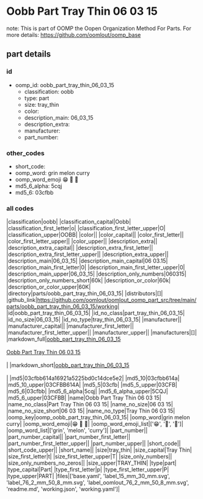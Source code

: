 # Oobb Part Tray Thin 06 03 15  

note: This is part of OOMP the Oopen Organization Method For Parts. For more details: https://github.com/oomlout/oomp_base

##  part details





### id
* oomp_id: oobb_part_tray_thin_06_03_15
  * classification: oobb
  * type: part
  * size: tray_thin
  * color: 
  * description_main: 06_03_15
  * description_extra: 
  * manufacturer: 
  * part_number: 

### other_codes
* short_code: 
* oomp_word: grin melon curry
* oomp_word_emoji :grin: :melon: :curry:
* md5_6_alpha: 5cqj
* md5_6: 03cfbb

### all codes 
|classification|oobb|
|classification_capital|Oobb|
|classification_first_letter|o|
|classification_first_letter_upper|O|
|classification_upper|OOBB|
|color||
|color_capital||
|color_first_letter||
|color_first_letter_upper||
|color_upper||
|description_extra||
|description_extra_capital||
|description_extra_first_letter||
|description_extra_first_letter_upper||
|description_extra_upper||
|description_main|06_03_15|
|description_main_capital|06 03.15|
|description_main_first_letter|0|
|description_main_first_letter_upper|0|
|description_main_upper|06_03_15|
|description_only_numbers|060315|
|description_only_numbers_short|60k|
|description_or_color|60k|
|description_or_color_upper|60K|
|directory|parts/oobb_part_tray_thin_06_03_15|
|distributors|[]|
|github_link|https://github.com/oomlout/oomlout_oomp_part_src/tree/main/parts/oobb_part_tray_thin_06_03_15/working|
|id|oobb_part_tray_thin_06_03_15|
|id_no_class|part_tray_thin_06_03_15|
|id_no_size|06_03_15|
|id_no_type|tray_thin_06_03_15|
|manufacturer||
|manufacturer_capital||
|manufacturer_first_letter||
|manufacturer_first_letter_upper||
|manufacturer_upper||
|manufacturers|[]|
|markdown_full|[oobb_part_tray_thin_06_03_15](https://github.com/oomlout/oomlout_oomp_part_src/tree/main/parts/oobb_part_tray_thin_06_03_15/working)<br>[](https://github.com/oomlout/oomlout_oomp_part_src/tree/main/parts/oobb_part_tray_thin_06_03_15/working)<br>[Oobb Part Tray Thin 06 03 15](https://github.com/oomlout/oomlout_oomp_part_src/tree/main/parts/oobb_part_tray_thin_06_03_15/working)<br><br>|
|markdown_short|[oobb_part_tray_thin_06_03_15](https://github.com/oomlout/oomlout_oomp_part_src/tree/main/parts/oobb_part_tray_thin_06_03_15/working)<br><br>|
|md5|03cfbb614a16921a5225bd0c14dce5e2|
|md5_10|03cfbb614a|
|md5_10_upper|03CFBB614A|
|md5_5|03cfb|
|md5_5_upper|03CFB|
|md5_6|03cfbb|
|md5_6_alpha|5cqj|
|md5_6_alpha_upper|5CQJ|
|md5_6_upper|03CFBB|
|name|Oobb Part Tray Thin 06 03 15|
|name_no_class|Part Tray Thin 06 03 15|
|name_no_size|06 03 15|
|name_no_size_short|06 03 15|
|name_no_type|Tray Thin 06 03 15|
|oomp_key|oomp_oobb_part_tray_thin_06_03_15|
|oomp_word|grin melon curry|
|oomp_word_emoji|:grin: :melon: :curry:|
|oomp_word_emoji_list|[':grin:', ':melon:', ':curry:']|
|oomp_word_list|['grin', 'melon', 'curry']|
|part_number||
|part_number_capital||
|part_number_first_letter||
|part_number_first_letter_upper||
|part_number_upper||
|short_code||
|short_code_upper||
|short_name||
|size|tray_thin|
|size_capital|Tray Thin|
|size_first_letter|t|
|size_first_letter_upper|T|
|size_only_numbers||
|size_only_numbers_no_zeros||
|size_upper|TRAY_THIN|
|type|part|
|type_capital|Part|
|type_first_letter|p|
|type_first_letter_upper|P|
|type_upper|PART|
|files|['base.yaml', 'label_15_mm_30_mm.svg', 'label_76_2_mm_50_8_mm.svg', 'label_oomlout_76_2_mm_50_8_mm.svg', 'readme.md', 'working.json', 'working.yaml']|
